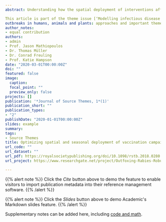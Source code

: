 ```yaml
---
abstract: Understanding how the spatial deployment of interventions affects elimination time horizons and potential for disease re-emergence has broad application to control programmes targeting human, animal and plant pathogens. We previously developed an epidemiological model that captures the main features of rabies spread and the impacts of vaccination based on detailed records of fox rabies in eastern Germany during the implementation of an oral rabies vaccination (ORV) programme. Here, we use simulations from this fitted model to determine the best vaccination strategy, in terms of spatial placement and timing of ORV efforts, for three epidemiological scenarios representative of current situations in Europe. We found that consecutive and comprehensive twice-yearly vaccinations across all regions rapidly controlled and eliminated rabies and that the autumn campaigns had the greater impact on increasing the probability of elimination. This appears to result from the need to maintain sufficient herd immunity in the face of large birth pulses, as autumn vaccinations reach susceptible juveniles and therefore a larger proportion of the population than spring vaccinations. Incomplete vaccination compromised time to elimination requiring the same or more vaccination effort to meet similar timelines. Our results have important practical implications that could inform policies for rabies containment and elimination in Europe and elsewhere.

This article is part of the theme issue [‘Modelling infectious disease
outbreaks in humans, animals and plants: approaches and important themes’](https://royalsocietypublishing.org/toc/rstb/374/1776)
author_notes:
- equal contribution  
authors:
- admin
- Prof. Jason Mathiopoulos
- Dr. Thomas Müller
- Dr. Conrad Freuling
- Prof. Katie Hampson
date: "2020-03-01T00:00:00Z"
doi: ""
featured: false
image:
  caption: 
  focal_point: ""
  preview_only: false
projects: []
publication: '*Journal of Source Themes, 1*(1)'
publication_short: ""
publication_types:
- "2"
publishDate: "2020-01-01T00:00:00Z"
slides: example
summary: 
tags:
- Source Themes
title: Optimizing spatial and seasonal deployment of vaccination campaigns to eliminate wildlife rabies
url_code: ""
url_dataset: ""
url_pdf: https://royalsocietypublishing.org/doi/10.1098/rstb.2018.0280
url_project: https://www.researchgate.net/project/Outfoxing-Rabies-Robust-Vaccination-Designs-for-Disease-Elimination

---
```


{{% alert note %}}
Click the *Cite* button above to demo the feature to enable visitors to import publication metadata into their reference management software.
{{% /alert %}}

{{% alert note %}}
Click the *Slides* button above to demo Academic's Markdown slides feature.
{{% /alert %}}

Supplementary notes can be added here, including [code and math](https://sourcethemes.com/academic/docs/writing-markdown-latex/).
